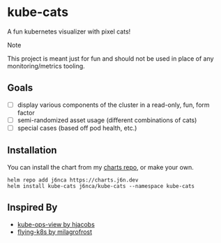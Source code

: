 # kube-cats

A fun kubernetes visualizer with pixel cats!

> [!NOTE] 
> This project is meant just for fun and should not be used in place of any monitoring/metrics tooling.

## Goals

- [ ] display various components of the cluster in a read-only, fun, form factor
- [ ] semi-randomized asset usage (different combinations of cats)
- [ ] special cases (based off pod health, etc.)

## Installation

You can install the chart from my [charts repo](https://github.com/j6nca/helm-charts), or make your own.

```
helm repo add j6nca https://charts.j6n.dev
helm install kube-cats j6nca/kube-cats --namespace kube-cats
```

## Inspired By
- [kube-ops-view by hjacobs](https://codeberg.org/hjacobs/kube-ops-view)
- [flying-k8s by milagrofrost](https://github.com/milagrofrost/Flying-K8s)
